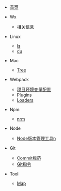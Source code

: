 


* [首页](/docs/index)

* Wx
    * [相关信息](/docs/wx/info)

* Linux
    * [ls](docs/linux/ls)
    * [du](docs/linux/du)
    
* Mac
    * [Tree](/docs/mac/tree)

* Webpack

    * [项目环境变量配置](/docs/webpack/env)
    * [Plugins](/docs/webpack/plugins)
    * [Loaders](/docs/webpack/loaders)

* Npm

    * [nrm](/docs/npm/nrm)

* Node
    * [Node版本管理工具n](/docs/node/n)

* Git
    * [Commit规范](/docs/git/commitRule)
    * [Git指令](/docs/git/directive)
    
* Tool
    * [Map](/docs/tool/map.md)